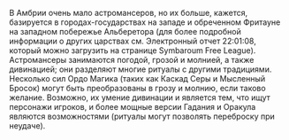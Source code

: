 В Амбрии очень мало астромансеров, но их больше, кажется, базируется в городах-государствах на западе и обреченном Фритауне на западном побережье Альберетора (для более подробной информации о других царствах см. Электронный отчет 22:01:08, который можно загрузить на странице Symbaroum Free League). Астромансеры занимаются погодой, грозой и молнией, а также дивинацией; они разделяют многие ритуалы с другими традициями. Несколько сил Ордо Магика (таких как Каскад Серы и Мысленный Бросок) могут быть преобразованы в грозу и молнию, если таково желание. Возможно, их умение дивинации и является тем, что ищут персонажи игроков, и более мощные версии Гадания и Оракула являются возможностями (ритуалы могут позволять переброску при неудаче).